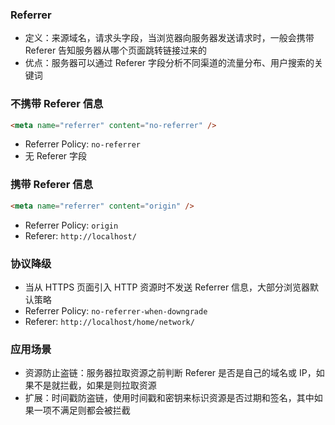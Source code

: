 ### Referrer

- 定义：来源域名，请求头字段，当浏览器向服务器发送请求时，一般会携带 Referer 告知服务器从哪个页面跳转链接过来的
- 优点：服务器可以通过 Referer 字段分析不同渠道的流量分布、用户搜索的关键词

### 不携带 Referer 信息

```html
<meta name="referrer" content="no-referrer" />
```

- Referrer Policy: `no-referrer`
- 无 Referer 字段

### 携带 Referer 信息

```html
<meta name="referrer" content="origin" />
```

- Referrer Policy: `origin`
- Referer: `http://localhost/`

### 协议降级

- 当从 HTTPS 页面引入 HTTP 资源时不发送 Referrer 信息，大部分浏览器默认策略
- Referrer Policy: `no-referrer-when-downgrade`
- Referer: `http://localhost/home/network/`

### 应用场景

- 资源防止盗链：服务器拉取资源之前判断 Referer 是否是自己的域名或 IP，如果不是就拦截，如果是则拉取资源
- 扩展：时间戳防盗链，使用时间戳和密钥来标识资源是否过期和签名，其中如果一项不满足则都会被拦截
